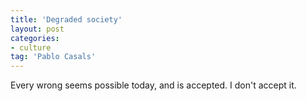 ```yaml
---
title: 'Degraded society'
layout: post
categories:
- culture
tag: 'Pablo Casals'
---
```


Every wrong seems possible today, and is accepted. I don't accept it.